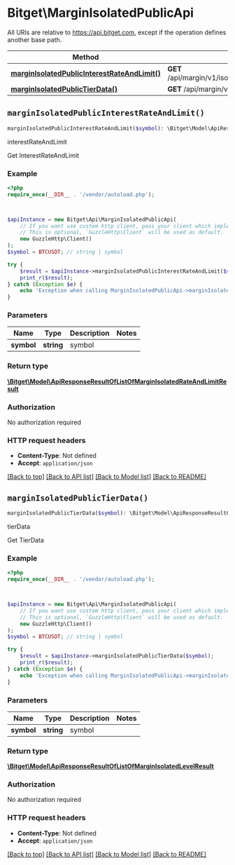 # Bitget\MarginIsolatedPublicApi

All URIs are relative to https://api.bitget.com, except if the operation defines another base path.

| Method | HTTP request | Description |
| ------------- | ------------- | ------------- |
| [**marginIsolatedPublicInterestRateAndLimit()**](MarginIsolatedPublicApi.md#marginIsolatedPublicInterestRateAndLimit) | **GET** /api/margin/v1/isolated/public/interestRateAndLimit | interestRateAndLimit |
| [**marginIsolatedPublicTierData()**](MarginIsolatedPublicApi.md#marginIsolatedPublicTierData) | **GET** /api/margin/v1/isolated/public/tierData | tierData |


## `marginIsolatedPublicInterestRateAndLimit()`

```php
marginIsolatedPublicInterestRateAndLimit($symbol): \Bitget\Model\ApiResponseResultOfListOfMarginIsolatedRateAndLimitResult
```

interestRateAndLimit

Get InterestRateAndLimit

### Example

```php
<?php
require_once(__DIR__ . '/vendor/autoload.php');



$apiInstance = new Bitget\Api\MarginIsolatedPublicApi(
    // If you want use custom http client, pass your client which implements `GuzzleHttp\ClientInterface`.
    // This is optional, `GuzzleHttp\Client` will be used as default.
    new GuzzleHttp\Client()
);
$symbol = BTCUSDT; // string | symbol

try {
    $result = $apiInstance->marginIsolatedPublicInterestRateAndLimit($symbol);
    print_r($result);
} catch (Exception $e) {
    echo 'Exception when calling MarginIsolatedPublicApi->marginIsolatedPublicInterestRateAndLimit: ', $e->getMessage(), PHP_EOL;
}
```

### Parameters

| Name | Type | Description  | Notes |
| ------------- | ------------- | ------------- | ------------- |
| **symbol** | **string**| symbol | |

### Return type

[**\Bitget\Model\ApiResponseResultOfListOfMarginIsolatedRateAndLimitResult**](../Model/ApiResponseResultOfListOfMarginIsolatedRateAndLimitResult.md)

### Authorization

No authorization required

### HTTP request headers

- **Content-Type**: Not defined
- **Accept**: `application/json`

[[Back to top]](#) [[Back to API list]](../../README.md#endpoints)
[[Back to Model list]](../../README.md#models)
[[Back to README]](../../README.md)

## `marginIsolatedPublicTierData()`

```php
marginIsolatedPublicTierData($symbol): \Bitget\Model\ApiResponseResultOfListOfMarginIsolatedLevelResult
```

tierData

Get TierData

### Example

```php
<?php
require_once(__DIR__ . '/vendor/autoload.php');



$apiInstance = new Bitget\Api\MarginIsolatedPublicApi(
    // If you want use custom http client, pass your client which implements `GuzzleHttp\ClientInterface`.
    // This is optional, `GuzzleHttp\Client` will be used as default.
    new GuzzleHttp\Client()
);
$symbol = BTCUSDT; // string | symbol

try {
    $result = $apiInstance->marginIsolatedPublicTierData($symbol);
    print_r($result);
} catch (Exception $e) {
    echo 'Exception when calling MarginIsolatedPublicApi->marginIsolatedPublicTierData: ', $e->getMessage(), PHP_EOL;
}
```

### Parameters

| Name | Type | Description  | Notes |
| ------------- | ------------- | ------------- | ------------- |
| **symbol** | **string**| symbol | |

### Return type

[**\Bitget\Model\ApiResponseResultOfListOfMarginIsolatedLevelResult**](../Model/ApiResponseResultOfListOfMarginIsolatedLevelResult.md)

### Authorization

No authorization required

### HTTP request headers

- **Content-Type**: Not defined
- **Accept**: `application/json`

[[Back to top]](#) [[Back to API list]](../../README.md#endpoints)
[[Back to Model list]](../../README.md#models)
[[Back to README]](../../README.md)
